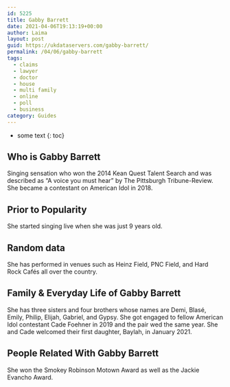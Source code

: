 ```yaml
---
id: 5225
title: Gabby Barrett
date: 2021-04-06T19:13:19+00:00
author: Laima
layout: post
guid: https://ukdataservers.com/gabby-barrett/
permalink: /04/06/gabby-barrett
tags:
  - claims
  - lawyer
  - doctor
  - house
  - multi family
  - online
  - poll
  - business
category: Guides
---
```


* some text
{: toc}


## Who is Gabby Barrett
                  
                  
                  
Singing sensation who won the 2014 Kean Quest Talent Search and was described as &#8220;A voice you must hear&#8221; by The Pittsburgh Tribune-Review. She became a contestant on American Idol in 2018. 
                  
              
            
              
            
                
                
                
## Prior to Popularity
                  
                  
                  
She started singing live when she was just 9 years old. 
                  
              
            
              
            
                
                
                
## Random data
                  
                  
                  
She has performed in venues such as Heinz Field, PNC Field, and Hard Rock Cafés all over the country.
                  
              
            
              
            
                
                
                
## Family & Everyday Life of Gabby Barrett
                  
                  
                  
She has three sisters and four brothers whose names are Demi, Blasé, Emily, Philip, Elijah, Gabriel, and Gypsy. She got engaged to fellow American Idol contestant Cade Foehner in 2019 and the pair wed the same year. She and Cade welcomed their first daughter, Baylah, in January 2021.
                  
              
            
              
            
                
                
                
## People Related With Gabby Barrett
                  
                  
                  
She won the Smokey Robinson Motown Award as well as the Jackie Evancho Award.
                  
              
            
              
            
                
              
            
              
              
            
            
              
            
          
          
          